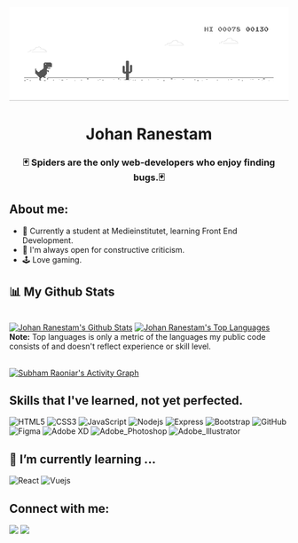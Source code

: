 
<p align="center">
  <img src="https://github.com/johan-rain/johan-rain/blob/main/dino.gif" alt="animated" />
</p>

<h1 align="center"> Johan Ranestam </h1>
<h3 align="center"> 🃏 Spiders are the only web-developers who enjoy finding bugs.🃏</h3>

## About me:
- 🌱 Currently a student at Medieinstitutet, learning Front End Development.
- 🙏 I'm always open for constructive criticism.
- 🕹 Love gaming.

<!--
**johan-rain/johan-rain** is a ✨ _special_ ✨ repository because its `README.md` (this file) appears on your GitHub profile.

Here are some ideas to get you started:

- 🔭 I’m currently working on ...
- 👯 I’m looking to collaborate on ...
- 🤔 I’m looking for help with ...
- 💬 Ask me about ...
- 📫 How to reach me: ...
- 😄 Pronouns: ...
- ⚡ Fun fact: ...
-->

## 📊 My Github Stats

<br/>
<a href="https://github.com/johan-rain/github-readme-stats"><img alt="Johan Ranestam's Github Stats" src="https://github-readme-stats.vercel.app/api?username=johan-rain&show_icons=true&count_private=true&theme=react&hide_border=true&bg_color=0D1117" /></a>
<a href="https://github.com/johan-rain/github-readme-stats"><img alt="Johan Ranestam's Top Languages" src="https://github-readme-stats.vercel.app/api/top-langs/?username=johan-rain&langs_count=8&count_private=true&layout=compact&theme=react&hide_border=true&bg_color=0D1117" /></a>
<br/>
<b>Note:</b> Top languages is only a metric of the languages my public code consists of and doesn't reflect experience or skill level.


<br/>
<br/>

<a href="https://github.com/johan-rain/github-readme-activity-graph"><img alt="Subham Raoniar's Activity Graph" src="https://activity-graph.herokuapp.com/graph?username=johan-rain&bg_color=0D1117&color=5BCDEC&line=5BCDEC&point=FFFFFF&hide_border=true" /></a>

## Skills that I've learned, not yet perfected.

![HTML5](https://img.shields.io/badge/-HTML5-1d1f21?style=for-the-badge&logo=html5&logoColor=E34F26)
![CSS3](https://img.shields.io/badge/-CSS3-1d1f21?style=for-the-badge&logo=css3&logoColor=1572B6)
![JavaScript](https://img.shields.io/badge/-JavaScript-1d1f21?style=for-the-badge&logo=javascript)
![Nodejs](https://img.shields.io/badge/-Nodejs-1d1f21?style=for-the-badge&logo=node.js)
![Express](https://img.shields.io/badge/-Express-1d1f21?style=for-the-badge&logo=express)
![Bootstrap](https://img.shields.io/badge/-Bootstrap-1d1f21?style=for-the-badge&logo=bootstrap&logoColor=563D7C)
![GitHub](https://img.shields.io/badge/-GitHub-1d1f21?style=for-the-badge&logo=github)
![Figma](https://img.shields.io/badge/-Figma-1d1f21?style=for-the-badge&logo=figma)
![Adobe XD](https://img.shields.io/badge/-Adobe_XD-1d1f21?style=for-the-badge&logo=adobexd)
![Adobe_Photoshop](https://img.shields.io/badge/-Adobe_Photoshop-1d1f21?style=for-the-badge&logo=adobephotoshop)
![Adobe_Illustrator](https://img.shields.io/badge/-Adobe_Illustrator-1d1f21?style=for-the-badge&logo=adobeillustrator)


## 🌱 I’m currently learning ...

![React](https://img.shields.io/badge/React-20232A?style=for-the-badge&logo=react&logoColor=61DAFB)
![Vuejs](	https://img.shields.io/badge/Vue.js-35495E?style=for-the-badge&logo=vue.js&logoColor=4FC08D)

## Connect with me:
<p align="left">

<a href = "https://www.linkedin.com/in/johan-ranestam-129412220/"><img src="https://img.icons8.com/fluent/48/000000/linkedin.png"/></a>
<a href = "https://twitter.com/johan_rain_"><img src="https://img.icons8.com/fluent/48/000000/twitter.png"/></a>

</p>
